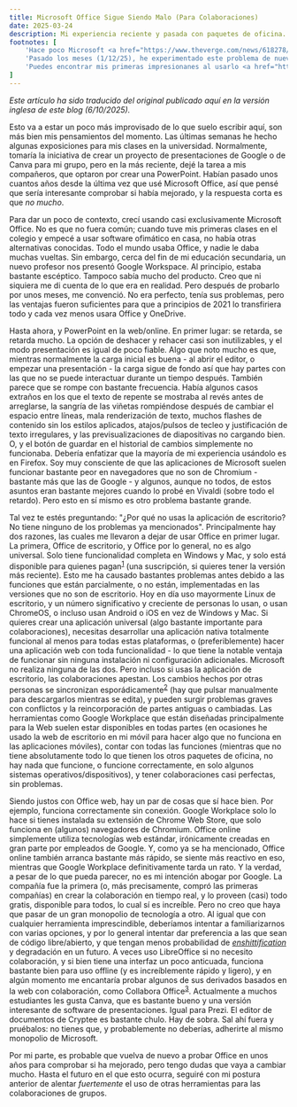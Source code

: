 ```yaml
---
title: Microsoft Office Sigue Siendo Malo (Para Colaboraciones)
date: 2025-03-24
description: Mi experiencia reciente y pasada con paquetes de oficina.
footnotes: [
    'Hace poco Microsoft <a href="https://www.theverge.com/news/618278/microsoft-office-free-windows-apps-ad-supported-version">lanzó la prueba</a> de una versión gratuita de Office de escritorio con publicidad en la India. Sin embargo, muchas funciones (por. ej. la habilidad de usar archivos locales directamente en lugar de OneDrive) están desactivadas artificialmente, así que de lo puedo ver, parece ser una combinación de las peores partes de Office de escritorio y Office web en un solo producto.',
    'Pasado los meses (1/12/25), he experimentado este problema de nuevo. Esta mañana tuve un seminario en el que la profesora quería que la clase trabajara en un documento compartido, pero Microsoft Office de escritorio se negaba a actualizarse en el ordenador/la pizarra para mostrar los últimos cambios. Sugerí abrirlo en la aplicación web, lo cual funcionó sin problema.',
    'Puedes encontrar mis primeras impresionanes al usarlo <a href="https://social.vivaldi.net/@FormularSumo/115367613604093540">aquí<a>.'
]
---
```


<em>Este artículo ha sido traducido del original publicado aquí en la versión inglesa de este blog (6/10/2025).</em>

Esto va a estar un poco más improvisado de lo que suelo escribir aquí, son más bien mis pensamientos del momento. Las últimas semanas he hecho algunas exposiciones para mis clases en la universidad. Normalmente, tomaría la iniciativa de crear un proyecto de presentaciones de Google o de Canva para mi grupo, pero en la más reciente, dejé la tarea a mis compañeros, que optaron por crear una PowerPoint. Habían pasado unos cuantos años desde la última vez que usé Microsoft Office, así que pensé que sería interesante comprobar si había mejorado, y la respuesta corta es que *no mucho*.

Para dar un poco de contexto, crecí usando casi exclusivamente Microsoft Office. No es que no fuera común; cuando tuve mis primeras clases en el colegio y empecé a usar software ofimático en casa, no había otras alternativas conocidas. Todo el mundo usaba Office, y nadie le daba muchas vueltas. Sin embargo, cerca del fin de mi educación secundaria, un nuevo profesor nos presentó Google Workspace. Al principio, estaba bastante escéptico. Tampoco sabía mucho del producto. Creo que ni siquiera me di cuenta de lo que era en realidad. Pero después de probarlo por unos meses, me convenció. No era perfecto, tenía sus problemas, pero las ventajas fueron suficientes para que a principios de 2021 lo transfiriera todo y cada vez menos usara Office y OneDrive.

Hasta ahora, y PowerPoint en la web/online. En primer lugar: se retarda, se retarda mucho. La opción de deshacer y rehacer casi son inutilizables, y el modo presentación es igual de poco fiable. Algo que noto mucho es que, mientras normalmente la carga inicial es buena - al abrir el editor, o empezar una presentación - la carga sigue de fondo así que hay partes con las que no se puede interactuar durante un tiempo después. También parece que se rompe con bastante frecuencia. Había algunos casos extraños en los que el texto de repente se mostraba al revés antes de arreglarse, la sangría de las viñetas rompiéndose después de cambiar el espacio entre líneas, mala renderización de texto, muchos flashes de contenido sin los estilos aplicados, atajos/pulsos de tecleo y justificación de texto irregulares, y las previsualizaciones de diapositivas no cargando bien. O, y el botón de guardar en el historial de cambios simplemente no funcionaba. Debería enfatizar que la mayoría de mi experiencia usándolo es en Firefox. Soy muy consciente de que las aplicaciones de Microsoft suelen funcionar bastante peor en navegadores que no son de Chromium - bastante más que las de Google - y algunos, aunque no todos, de estos asuntos eran bastante mejores cuando lo probé en Vivaldi (sobre todo el retardo). Pero esto en sí mismo es otro problema bastante grande.

Tal vez te estés preguntando: "¿Por qué no usas la aplicación de escritorio? No tiene ninguno de los problemas ya mencionados". Principalmente hay dos razones, las cuales me llevaron a dejar de usar Office en primer lugar. La primera, Office de escritorio, y Office por lo general, no es algo universal. Solo tiene funcionalidad completa en Windows y Mac, y solo está disponible para quienes pagan<sup><a id="n-1" href="#fn-1">1</a></sup> (una suscripción, si quieres tener la versión más reciente). Esto me ha causado bastantes problemas antes debido a las funciones que están parcialmente, o no están, implementadas en las versiones que no son de escritorio. Hoy en día uso mayormente Linux de escritorio, y un número significativo y creciente de personas lo usan, o usan ChromeOS, o incluso usan Android o iOS en vez de Windows y Mac. Si quieres crear una aplicación universal (algo bastante importante para colaboraciones), necesitas desarrollar una aplicación nativa totalmente funcional al menos para todas estas plataformas, o (preferiblemente) hacer una aplicación web con toda funcionalidad - lo que tiene la notable ventaja de funcionar sin ninguna instalación ni configuración adicionales. Microsoft no realiza ninguna de las dos. Pero incluso si usas la aplicación de escritorio, las colaboraciones apestan. Los cambios hechos por otras personas se sincronizan esporádicamente<sup><a id="n-2" href="#fn-2">2</a></sup> (hay que pulsar manualmente para descargarlos mientras se edita), y pueden surgir problemas graves con conflictos y la reincorporación de partes antiguas o cambiadas. Las herramientas como Google Workplace que están diseñadas principalmente para la Web suelen estar disponibles en todas partes (en ocasiones he usado la web de escritorio en mi móvil para hacer algo que no funciona en las aplicaciones móviles), contar con todas las funciones (mientras que no tiene absolutamente todo lo que tienen los otros paquetes de oficina, no hay nada que funcione, o funcione correctamente, en solo algunos sistemas operativos/dispositivos), y tener colaboraciones casi perfectas, sin problemas.

Siendo justos con Office web, hay un par de cosas que sí hace bien. Por ejemplo, funciona correctamente sin conexión. Google Workplace solo lo hace si tienes instalada su extensión de Chrome Web Store, que solo funciona en (algunos) navegadores de Chromium. Office online simplemente utiliza tecnologías web estándar, irónicamente creadas en gran parte por empleados de Google. Y, como ya se ha mencionado, Office online también arranca bastante más rápido, se siente más reactivo en eso, mientras que Google Workplace definitivamente tarda un rato. Y la verdad, a pesar de lo que pueda parecer, no es mi intención abogar por Google. La compañía fue la primera (o, más precisamente, compró las primeras compañías) en crear la colaboración en tiempo real, y lo proveen (casi) todo gratis, disponible para todos, lo cual sí es increíble. Pero no creo que haya que pasar de un gran monopolio de tecnología a otro. Al igual que con cualquier herramienta imprescindible, deberíamos intentar a familiarizarnos con varias opciones, y por lo general intentar dar preferencia a las que sean de código libre/abierto, y que tengan menos probabilidad de *[enshittification](https://es.wikipedia.org/wiki/Decadencia_de_plataformas#:~:text=como-,enshittification)* y degradación en un futuro. A veces uso LibreOffice si no necesito colaboración, y si bien tiene una interfaz un poco anticuada, funciona bastante bien para uso offline (y es increíblemente rápido y ligero), y en algún momento me encantaría probar algunos de sus derivados basados en la web con colaboración, como Collabora Office<sup><a id="n-3" href="#fn-3">3</a></sup>. Actualmente a muchos estudiantes les gusta Canva, que es bastante bueno y una versión interesante de software de presentaciones. Igual para Prezi. El editor de documentos de Cryptee es bastante chulo. Hay de sobra. Sal ahí fuera y pruébalos: no tienes que, y probablemente no deberías, adherirte al mismo monopolio de Microsoft.

Por mi parte, es probable que vuelva de nuevo a probar Office en unos años para comprobar si ha mejorado, pero tengo dudas que vaya a cambiar mucho. Hasta el futuro en el que esto ocurra, seguiré con mi postura anterior de alentar *fuertemente* el uso de otras herramientas para las colaboraciones de grupos.